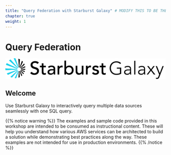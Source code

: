 ```yaml
---
title: "Query Federation with Starburst Galaxy" # MODIFY THIS TO BE THE TITLE OF YOUR WORKSHOP
chapter: true
weight: 1
---
```


# Query Federation <!-- CHANGE THIS TO BE THE TITLE OF YOUR WORKSHOP -->
![](Starburst_Galaxy_Logo.png)


## Welcome

Use Starburst Galaxy to interactively query multiple data sources seamlessly with one SQL query.

{{% notice warning %}}
The examples and sample code provided in this workshop are intended to be consumed as instructional content. These will help you understand how various AWS services can be architected to build a solution while demonstrating best practices along the way. These examples are not intended for use in production environments.
{{% /notice %}}